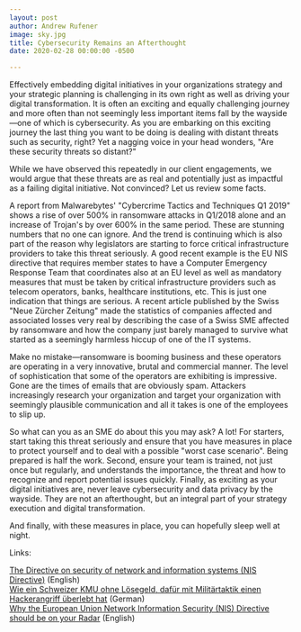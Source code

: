 ```yaml
---
layout: post
author: Andrew Rufener
image: sky.jpg
title: Cybersecurity Remains an Afterthought
date: 2020-02-28 00:00:00 -0500

---
```


Effectively embedding digital initiatives in your organizations strategy and your strategic planning 
is challenging in its own right as well as driving your digital transformation. It is often an exciting 
and equally challenging journey and more often than not seemingly less important items fall by the 
wayside—one of which is cybersecurity. As you are embarking on this exciting journey the last thing you 
want to be doing is dealing with distant threats such as security, right? Yet a nagging voice in your
head wonders, "Are these security threats so distant?"

While we have observed this repeatedly in our client engagements, we would argue that these threats 
are as real and potentially just as impactful as a failing digital initiative. Not convinced? Let us 
review some facts.

A report from Malwarebytes' "Cybercrime Tactics and Techniques Q1 2019" shows a rise of over 500% in 
ransomware attacks in Q1/2018 alone and an increase of Trojan's by over 600% in the same period. These 
are stunning numbers that no one can ignore. And the trend is continuing which is also part of the reason 
why legislators are starting to force critical infrastructure providers to take this threat seriously. A 
good recent example is the EU NIS directive that requires member states to have a Computer Emergency 
Response Team that coordinates also at an EU level as well as mandatory measures that must be taken by 
critical infrastructure providers such as telecom operators, banks, healthcare institutions, etc. This 
is just one indication that things are serious. A recent article published by the Swiss "Neue Zürcher 
Zeitung" made the statistics of companies affected and associated losses very real by describing the case 
of a Swiss SME affected by ransomware and how the company just barely managed to survive what started as 
a seemingly harmless hiccup of one of the IT systems.

Make no mistake—ransomware is booming business and these operators are operating in a very innovative, 
brutal and commercial manner. The level of sophistication that some of the operators are exhibiting is 
impressive. Gone are the times of emails that are obviously spam. Attackers increasingly research your 
organization and target your organization with seemingly plausible communication and all it takes is 
one of the employees to slip up.

So what can you as an SME do about this you may ask? A lot! For starters, start taking this threat 
seriously and ensure that you have measures in place to protect yourself and to deal with a possible 
"worst case scenario". Being prepared is half the work. Second, ensure your team is trained, not just 
once but regularly, and understands the importance, the threat and how to recognize and report potential 
issues quickly. Finally, as exciting as your digital initiatives are, never leave cybersecurity and 
data privacy by the wayside. They are not an afterthought, but an integral part of your strategy 
execution and digital transformation.

And finally, with these measures in place, you can hopefully sleep well at night.

Links:

[The Directive on security of network and information systems (NIS Directive)](https://ec.europa.eu/digital-single-market/en/network-and-information-security-nis-directive)
(English)  
[Wie ein Schweizer KMU ohne Lösegeld, dafür mit Militärtaktik einen Hackerangriff überlebt hat](https://www.nzz.ch/wirtschaft/cyber-angriff-auf-schweizer-firma-offix-ein-kampf-ums-ueberleben-ld.1492862)
(German)  
[Why the European Union Network Information Security (NIS) Directive should be on your Radar](https://konekti.us/2020/02/26/eu-nis-directive.html)
(English)  

